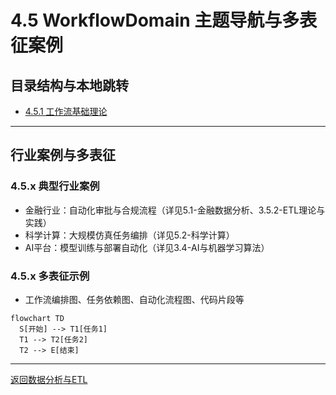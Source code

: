 # 4.5 WorkflowDomain 主题导航与多表征案例

## 目录结构与本地跳转

- [4.5.1 工作流基础理论](./4.5.1-工作流基础理论.md)

---

## 行业案例与多表征

### 4.5.x 典型行业案例

- 金融行业：自动化审批与合规流程（详见5.1-金融数据分析、3.5.2-ETL理论与实践）
- 科学计算：大规模仿真任务编排（详见5.2-科学计算）
- AI平台：模型训练与部署自动化（详见3.4-AI与机器学习算法）

### 4.5.x 多表征示例

- 工作流编排图、任务依赖图、自动化流程图、代码片段等

```mermaid
flowchart TD
  S[开始] --> T1[任务1]
  T1 --> T2[任务2]
  T2 --> E[结束]
```

---

[返回数据分析与ETL](../../3-数据模型与算法/3.5-数据分析与ETL/README.md)
